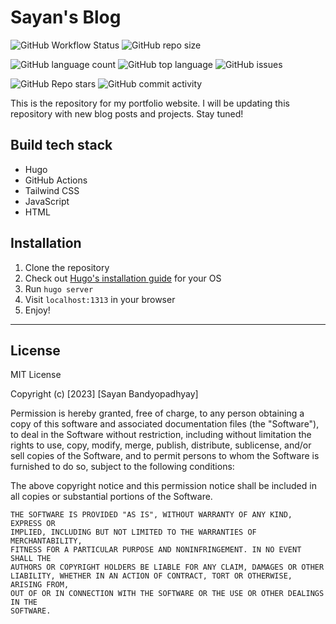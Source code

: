 # Sayan's Blog

![GitHub Workflow Status](https://img.shields.io/github/actions/workflow/status/satanb4/satanb4.github.io/hugo.yml?style=for-the-badge)
![GitHub repo size](https://img.shields.io/github/repo-size/satanb4/satanb4.github.io?style=for-the-badge)

![GitHub language count](https://img.shields.io/github/languages/count/satanb4/satanb4.github.io?style=for-the-badge)
![GitHub top language](https://img.shields.io/github/languages/top/satanb4/satanb4.github.io?style=for-the-badge)
![GitHub issues](https://img.shields.io/github/issues/satanb4/satanb4.github.io?style=for-the-badge)  

![GitHub Repo stars](https://img.shields.io/github/stars/satanb4/satanb4.github.io?style=for-the-badge)
![GitHub commit activity](https://img.shields.io/github/commit-activity/w/satanb4/satanb4.github.io?style=for-the-badge)

This is the repository for my portfolio website. I will be updating this repository with new blog posts and projects. Stay tuned!

## Build tech stack
- Hugo
- GitHub Actions
- Tailwind CSS
- JavaScript
- HTML

## Installation
1. Clone the repository
2. Check out [Hugo's installation guide](https://gohugo.io/getting-started/installing/) for your OS
2. Run `hugo server`
3. Visit `localhost:1313` in your browser
4. Enjoy!

 ---
## License

MIT License

Copyright (c) [2023] [Sayan Bandyopadhyay]

Permission is hereby granted, free of charge, to any person obtaining a copy
of this software and associated documentation files (the "Software"), to deal
in the Software without restriction, including without limitation the rights
to use, copy, modify, merge, publish, distribute, sublicense, and/or sell
copies of the Software, and to permit persons to whom the Software is
furnished to do so, subject to the following conditions:

The above copyright notice and this permission notice shall be included in all
copies or substantial portions of the Software.

```
THE SOFTWARE IS PROVIDED "AS IS", WITHOUT WARRANTY OF ANY KIND, EXPRESS OR
IMPLIED, INCLUDING BUT NOT LIMITED TO THE WARRANTIES OF MERCHANTABILITY,
FITNESS FOR A PARTICULAR PURPOSE AND NONINFRINGEMENT. IN NO EVENT SHALL THE
AUTHORS OR COPYRIGHT HOLDERS BE LIABLE FOR ANY CLAIM, DAMAGES OR OTHER
LIABILITY, WHETHER IN AN ACTION OF CONTRACT, TORT OR OTHERWISE, ARISING FROM,
OUT OF OR IN CONNECTION WITH THE SOFTWARE OR THE USE OR OTHER DEALINGS IN THE
SOFTWARE.
```
